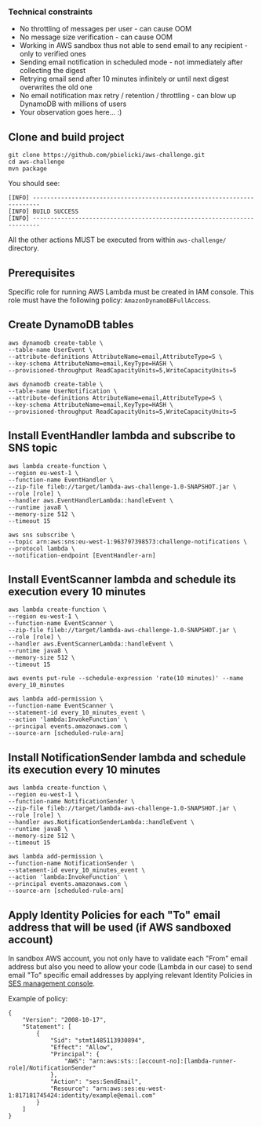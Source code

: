 ### Technical constraints

* No throttling of messages per user - can cause OOM
* No message size verification - can cause OOM
* Working in AWS sandbox thus not able to send email to any recipient - only to verified ones
* Sending email notification in scheduled mode - not immediately after collecting the digest
* Retrying email send after 10 minutes infinitely or until next digest overwrites the old one
* No email notification max retry / retention / throttling - can blow up DynamoDB with millions of users
* Your observation goes here... :)

## Clone and build project

~~~~
git clone https://github.com/pbielicki/aws-challenge.git
cd aws-challenge
mvn package
~~~~

You should see:

~~~~
[INFO] ------------------------------------------------------------------------
[INFO] BUILD SUCCESS
[INFO] ------------------------------------------------------------------------
~~~~

All the other actions MUST be executed from within `aws-challenge/` directory.

## Prerequisites
Specific role for running AWS Lambda must be created in IAM console. This role
must have the following policy: `AmazonDynamoDBFullAccess`.

## Create DynamoDB tables

~~~~
aws dynamodb create-table \
--table-name UserEvent \
--attribute-definitions AttributeName=email,AttributeType=S \
--key-schema AttributeName=email,KeyType=HASH \
--provisioned-throughput ReadCapacityUnits=5,WriteCapacityUnits=5
~~~~

~~~~
aws dynamodb create-table \
--table-name UserNotification \
--attribute-definitions AttributeName=email,AttributeType=S \
--key-schema AttributeName=email,KeyType=HASH \
--provisioned-throughput ReadCapacityUnits=5,WriteCapacityUnits=5
~~~~

## Install EventHandler lambda and subscribe to SNS topic

~~~~
aws lambda create-function \
--region eu-west-1 \
--function-name EventHandler \
--zip-file fileb://target/lambda-aws-challenge-1.0-SNAPSHOT.jar \
--role [role] \
--handler aws.EventHandlerLambda::handleEvent \
--runtime java8 \
--memory-size 512 \
--timeout 15
~~~~

~~~~
aws sns subscribe \
--topic arn:aws:sns:eu-west-1:963797398573:challenge-notifications \
--protocol lambda \
--notification-endpoint [EventHandler-arn]
~~~~

## Install EventScanner lambda and schedule its execution every 10 minutes

~~~~
aws lambda create-function \
--region eu-west-1 \
--function-name EventScanner \
--zip-file fileb://target/lambda-aws-challenge-1.0-SNAPSHOT.jar \
--role [role] \
--handler aws.EventScannerLambda::handleEvent \
--runtime java8 \
--memory-size 512 \
--timeout 15
~~~~

~~~~
aws events put-rule --schedule-expression 'rate(10 minutes)' --name every_10_minutes
~~~~

~~~~
aws lambda add-permission \
--function-name EventScanner \
--statement-id every_10_minutes_event \
--action 'lambda:InvokeFunction' \
--principal events.amazonaws.com \
--source-arn [scheduled-rule-arn]
~~~~

## Install NotificationSender lambda and schedule its execution every 10 minutes

~~~~
aws lambda create-function \
--region eu-west-1 \
--function-name NotificationSender \
--zip-file fileb://target/lambda-aws-challenge-1.0-SNAPSHOT.jar \
--role [role] \
--handler aws.NotificationSenderLambda::handleEvent \
--runtime java8 \
--memory-size 512 \
--timeout 15
~~~~

~~~~
aws lambda add-permission \
--function-name NotificationSender \
--statement-id every_10_minutes_event \
--action 'lambda:InvokeFunction' \
--principal events.amazonaws.com \
--source-arn [scheduled-rule-arn]
~~~~

## Apply Identity Policies for each "To" email address that will be used (if AWS sandboxed account)

In sandbox AWS account, you not only have to validate each "From" email address but also you need
to allow your code (Lambda in our case) to send email "To" specific email addresses by
applying relevant Identity Policies in [SES management console](https://console.aws.amazon.com/ses).

Example of policy:

~~~~
{
    "Version": "2008-10-17",
    "Statement": [
        {
            "Sid": "stmt1485113930894",
            "Effect": "Allow",
            "Principal": {
                "AWS": "arn:aws:sts::[account-no]:[lambda-runner-role]/NotificationSender"
            },
            "Action": "ses:SendEmail",
            "Resource": "arn:aws:ses:eu-west-1:817181745424:identity/example@email.com"
        }
    ]
}
~~~~